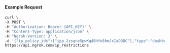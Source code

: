 <!-- Code generated for API Clients. DO NOT EDIT. -->

#### Example Request

```bash
curl \
-X POST \
-H "Authorization: Bearer {API_KEY}" \
-H "Content-Type: application/json" \
-H "Ngrok-Version: 2" \
-d '{"ip_policy_ids":["ipp_2zsqne5pwKq4BhYw5hmJxIaDQDC"],"type":"dashboard"}' \
https://api.ngrok.com/ip_restrictions
```
